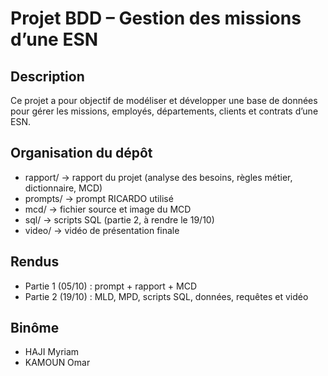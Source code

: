 # Projet BDD – Gestion des missions d’une ESN

##  Description
Ce projet a pour objectif de modéliser et développer une base de données pour gérer les missions, employés, départements, clients et contrats d’une ESN.

## Organisation du dépôt
- rapport/ → rapport du projet (analyse des besoins, règles métier, dictionnaire, MCD)
- prompts/ → prompt RICARDO utilisé
- mcd/ → fichier source et image du MCD
- sql/ → scripts SQL (partie 2, à rendre le 19/10)
- video/ → vidéo de présentation finale

##  Rendus
- Partie 1 (05/10) : prompt + rapport + MCD
- Partie 2 (19/10) : MLD, MPD, scripts SQL, données, requêtes et vidéo

## Binôme
- HAJI Myriam
- KAMOUN Omar